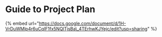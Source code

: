 # Guide to Project Plan

{% embed url="https://docs.google.com/document/d/1H-VrDuWMlp4r6uCqIF1fx5NQlTjsBa\_4TErhwKJYejc/edit?usp=sharing" %}



